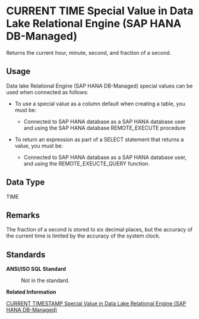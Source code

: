 <!-- loio098e867319864e67a7665c8338568cad -->

# CURRENT TIME Special Value in Data Lake Relational Engine \(SAP HANA DB-Managed\)

Returns the current hour, minute, second, and fraction of a second.



<a name="loio098e867319864e67a7665c8338568cad__section_agt_pxr_btb"/>

## Usage

Data lake Relational Engine \(SAP HANA DB-Managed\) special values can be used when connected as follows:

-   To use a special value as a column default when creating a table, you must be:
    -   Connected to SAP HANA database as a SAP HANA database user and using the SAP HANA database REMOTE\_EXECUTE procedure

-   To return an expression as part of a SELECT statement that returns a value, you must be:
    -   Connected to SAP HANA database as a SAP HANA database user, and using the REMOTE\_EXEUCTE\_QUERY function.




<a name="loio098e867319864e67a7665c8338568cad__section_al4_kbr_btb"/>

## Data Type

TIME



<a name="loio098e867319864e67a7665c8338568cad__section_wzw_kbr_btb"/>

## Remarks

The fraction of a second is stored to six decimal places, but the accuracy of the current time is limited by the accuracy of the system clock.



<a name="loio098e867319864e67a7665c8338568cad__section_dnk_mbr_btb"/>

## Standards


<dl>
<dt><b>

ANSI/ISO SQL Standard

</b></dt>
<dd>

Not in the standard.



</dd>
</dl>

**Related Information**  


[CURRENT TIMESTAMP Special Value in Data Lake Relational Engine \(SAP HANA DB-Managed\)](current-timestamp-special-value-in-data-lake-relational-engine-sap-hana-db-managed-4bbfdd6.md "Combines CURRENT DATE and CURRENT TIME to form a TIMESTAMP value containing the year, month, day, hour, minute, second, and fraction of a second.")

